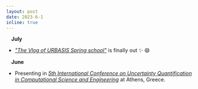 ```yaml
---
layout: post
date: 2023-6-1
inline: true
---
```

&emsp;**July**
- *<a href='https://urbasis-eu.osug.fr/'>"The Vlog of URBASIS Spring school"</a>*  is finally out :sparkles: :smile:

&emsp;**June**
- Presenting in *<a href="https://2023.uncecomp.org/">5th International Conference on Uncertainty Quantification in Computational Science and Engineering</a>* at Athens, Greece.

